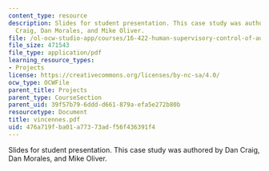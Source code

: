 ```yaml
---
content_type: resource
description: Slides for student presentation. This case study was authored by Dan
  Craig, Dan Morales, and Mike Oliver.
file: /ol-ocw-studio-app/courses/16-422-human-supervisory-control-of-automated-systems-spring-2004/476a719fba01a77373adf56f436391f4_vincennes.pdf
file_size: 471543
file_type: application/pdf
learning_resource_types:
- Projects
license: https://creativecommons.org/licenses/by-nc-sa/4.0/
ocw_type: OCWFile
parent_title: Projects
parent_type: CourseSection
parent_uid: 39f57b79-6ddd-d661-879a-efa5e272b80b
resourcetype: Document
title: vincennes.pdf
uid: 476a719f-ba01-a773-73ad-f56f436391f4
---
```

Slides for student presentation. This case study was authored by Dan Craig, Dan Morales, and Mike Oliver.